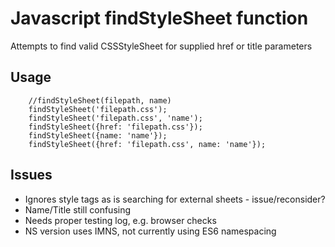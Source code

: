 # Javascript findStyleSheet function
Attempts to find valid CSSStyleSheet for supplied href or title parameters
## Usage
```
    //findStyleSheet(filepath, name)
    findStyleSheet('filepath.css');
    findStyleSheet('filepath.css', 'name');
    findStyleSheet({href: 'filepath.css'});
    findStyleSheet({name: 'name'});
    findStyleSheet({href: 'filepath.css', name: 'name'});
```

## Issues

* Ignores style tags as is searching for external sheets - issue/reconsider?
* Name/Title still confusing
* Needs proper testing log, e.g. browser checks
* NS version uses IMNS, not currently using ES6 namespacing
